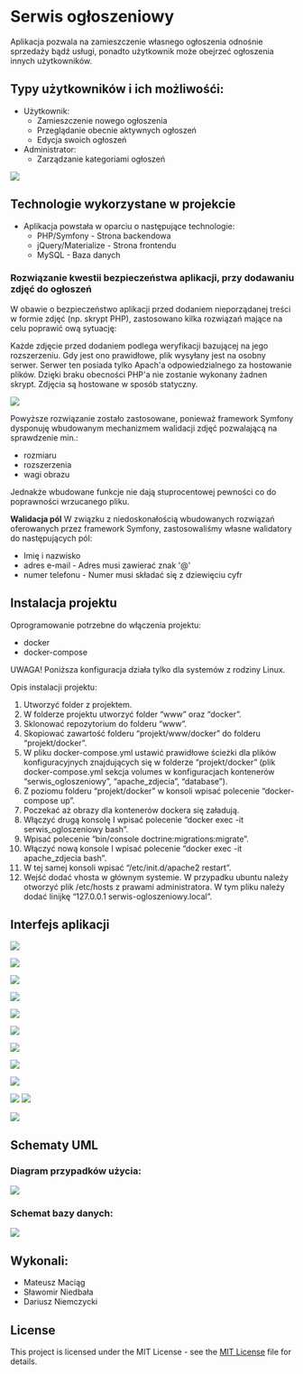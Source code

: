 # Serwis ogłoszeniowy
Aplikacja pozwala na zamieszczenie własnego ogłoszenia odnośnie sprzedaży bądź usługi,
ponadto użytkownik może obejrzeć ogłoszenia innych użytkowników.

## Typy użytkowników i ich możliwośći:
- Użytkownik: 
  - Zamieszczenie nowego ogłoszenia
  - Przeglądanie obecnie aktywnych ogłoszeń
  - Edycja swoich ogłoszeń
- Administrator:
  - Zarządzanie kategoriami ogłoszeń
 
 
 ![](https://github.com/serwis-ogloszeniowy/serwis-ogloszeniowy/blob/master/doc_images/1.PNG)

## Technologie wykorzystane w projekcie
- Aplikacja powstała w oparciu o następujące technologie:
  - PHP/Symfony - Strona backendowa
  - jQuery/Materialize - Strona frontendu
  - MySQL - Baza danych
  
### Rozwiązanie kwestii bezpieczeństwa aplikacji, przy dodawaniu zdjęć do ogłoszeń
W obawie o bezpieczeństwo aplikacji przed dodaniem nieporządanej treści w formie zdjęć (np. skrypt PHP), zastosowano kilka rozwiązań mające na celu poprawić ową sytuację:

Każde zdjęcie przed dodaniem podlega weryfikacji bazującej na jego rozszerzeniu. Gdy jest ono prawidłowe, plik wysyłany jest na osobny serwer. Serwer ten posiada tylko Apach'a odpowiedzialnego za hostowanie plików. Dzięki braku obecności PHP'a nie zostanie wykonany żadnen skrypt. Zdjęcia są hostowane w sposób statyczny.

![](https://github.com/serwis-ogloszeniowy/serwis-ogloszeniowy/blob/master/doc_images/3.PNG)

Powyższe rozwiązanie zostało zastosowane, ponieważ framework Symfony dysponuję wbudowanym mechanizmem walidacji zdjęć pozwalającą na sprawdzenie min.:
- rozmiaru
- rozszerzenia
- wagi obrazu

Jednakże wbudowane funkcje nie dają stuprocentowej pewności co do poprawności wrzucanego pliku.

**Walidacja pól**
W związku z niedoskonałością wbudowanych rozwiązań oferowanych przez framework Symfony, zastosowaliśmy własne walidatory do następujących pól:
- Imię i nazwisko
- adres e-mail - Adres musi zawierać znak '@'
- numer telefonu - Numer musi składać się z dziewięciu cyfr
## Instalacja projektu
Oprogramowanie potrzebne do włączenia projektu:
- docker
- docker-compose

UWAGA!
Poniższa konfiguracja działa tylko dla systemów z rodziny Linux.

Opis instalacji projektu:
1. Utworzyć folder z projektem.
2. W folderze projektu utworzyć folder “www” oraz “docker”.
2. Sklonować repozytorium do folderu “www”.
3. Skopiować zawartość folderu “projekt/www/docker” do folderu “projekt/docker”.
5. W pliku docker-compose.yml ustawić prawidłowe ścieżki dla plików konfiguracyjnych znajdujących się w folderze “projekt/docker” (plik docker-compose.yml sekcja volumes w konfiguracjach kontenerów “serwis_ogloszeniowy”, “apache_zdjecia”, “database”).
6. Z poziomu folderu “projekt/docker” w konsoli wpisać polecenie “docker-compose up”.
7. Poczekać aż obrazy dla kontenerów dockera się załadują.
8. Włączyć drugą konsolę I wpisać polecenie “docker exec -it serwis_ogloszeniowy bash”.
9. Wpisać polecenie “bin/console doctrine:migrations:migrate”.
10. Włączyć nową konsole I wpisać polecenie “docker exec -it apache_zdjecia bash”.
11. W tej samej konsoli wpisać “/etc/init.d/apache2 restart”.
12. Wejść dodać vhosta w głównym systemie. W przypadku ubuntu należy otworzyć plik  /etc/hosts z prawami administratora. W tym pliku należy dodać linijkę “127.0.0.1 serwis-ogloszeniowy.local”.

## Interfejs aplikacji
![](https://github.com/serwis-ogloszeniowy/serwis-ogloszeniowy/blob/master/doc_images/Screenshot%20from%202019-12-17%2012-44-48.png)

![](https://github.com/serwis-ogloszeniowy/serwis-ogloszeniowy/blob/master/doc_images/Screenshot%20from%202019-12-17%2012-45-04.png)

![](https://github.com/serwis-ogloszeniowy/serwis-ogloszeniowy/blob/master/doc_images/Screenshot%20from%202019-12-17%2012-45-18.png)


![](https://github.com/serwis-ogloszeniowy/serwis-ogloszeniowy/blob/master/doc_images/Screenshot%20from%202019-12-17%2012-45-46.png)

![](https://github.com/serwis-ogloszeniowy/serwis-ogloszeniowy/blob/master/doc_images/Screenshot%20from%202019-12-17%2012-46-03.png)

![](https://github.com/serwis-ogloszeniowy/serwis-ogloszeniowy/blob/master/doc_images/Screenshot%20from%202019-12-17%2012-46-58.png)

![](https://github.com/serwis-ogloszeniowy/serwis-ogloszeniowy/blob/master/doc_images/Screenshot%20from%202019-12-17%2012-47-34.png)

![](https://github.com/serwis-ogloszeniowy/serwis-ogloszeniowy/blob/master/doc_images/Screenshot%20from%202019-12-17%2012-48-21.png)

![](https://github.com/serwis-ogloszeniowy/serwis-ogloszeniowy/blob/master/doc_images/Screenshot%20from%202019-12-17%2012-48-37.png)

![](https://github.com/serwis-ogloszeniowy/serwis-ogloszeniowy/blob/master/doc_images/Screenshot%20from%202019-12-17%2012-44-48.png)
![](https://github.com/serwis-ogloszeniowy/serwis-ogloszeniowy/blob/master/doc_images/Screenshot%20from%202019-12-17%2012-47-49.png)

![](https://github.com/serwis-ogloszeniowy/serwis-ogloszeniowy/blob/master/doc_images/Screenshot%20from%202019-12-17%2012-48-01.png)


## Schematy UML
### Diagram przypadków użycia:
![](https://github.com/serwis-ogloszeniowy/serwis-ogloszeniowy/blob/master/doc_images/5.PNG)
### Schemat bazy danych:
![](https://github.com/serwis-ogloszeniowy/serwis-ogloszeniowy/blob/master/doc_images/4.PNG)


## Wykonali:
- Mateusz Maciąg
- Sławomir Niedbała
- Dariusz Niemczycki

## License
This project is licensed under the MIT License - see the [MIT License](https://opensource.org/licenses/MIT) file for details.

